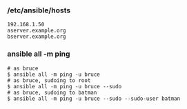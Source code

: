 ### /etc/ansible/hosts
```
192.168.1.50
aserver.example.org
bserver.example.org
```

### ansible all -m ping
```
# as bruce
$ ansible all -m ping -u bruce
# as bruce, sudoing to root
$ ansible all -m ping -u bruce --sudo
# as bruce, sudoing to batman
$ ansible all -m ping -u bruce --sudo --sudo-user batman

```
